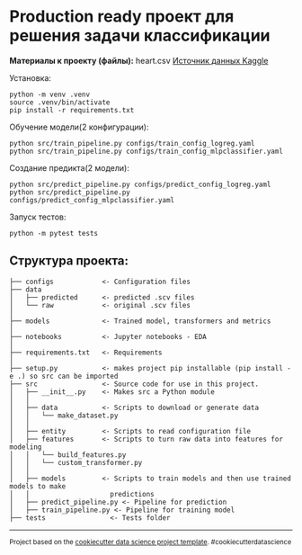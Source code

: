 Production ready проект для решения задачи классификации
==============================
**Материалы к проекту (файлы):**
heart.csv
<a href='https://www.kaggle.com/datasets/fedesoriano/heart-failure-prediction'>Источник данных Kaggle</a>

Установка:

    python -m venv .venv
    source .venv/bin/activate
    pip install -r requirements.txt

Обучение модели(2 конфигурации):

    python src/train_pipeline.py configs/train_config_logreg.yaml
    python src/train_pipeline.py configs/train_config_mlpclassifier.yaml

Создание предикта(2 модели):

    python src/predict_pipeline.py configs/predict_config_logreg.yaml
    python src/predict_pipeline.py configs/predict_config_mlpclassifier.yaml

Запуск тестов:

    python -m pytest tests


Структура проекта:
------------

    ├── configs            <- Сonfiguration files
    ├── data
    │   ├── predicted      <- predicted .scv files
    │   └── raw            <- original .scv files
    │
    ├── models             <- Trained model, transformers and metrics
    │
    ├── notebooks          <- Jupyter notebooks - EDA
    │
    ├── requirements.txt   <- Requirements
    │
    ├── setup.py           <- makes project pip installable (pip install -e .) so src can be imported
    ├── src                <- Source code for use in this project.
    │   ├── __init__.py    <- Makes src a Python module
    │   │
    │   ├── data           <- Scripts to download or generate data
    │   │   └── make_dataset.py
    │   │
    │   ├── entity         <- Scripts to read configuration file
    │   ├── features       <- Scripts to turn raw data into features for modeling
    │   │   └── build_features.py
    │   │   └── custom_transformer.py
    │   │
    │   ├── models         <- Scripts to train models and then use trained models to make
    │   │                    predictions
    │   ├── predict_pipeline.py <- Pipeline for prediction
    │   ├── train_pipeline.py <- Pipeline for training model
    ├── tests                <- Tests folder

--------

<p><small>Project based on the <a target="_blank" href="https://drivendata.github.io/cookiecutter-data-science/">cookiecutter data science project template</a>. #cookiecutterdatascience</small></p>
